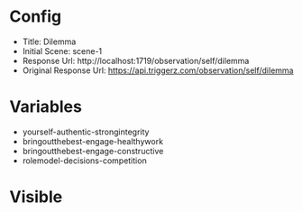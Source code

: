 # Config
 - Title: Dilemma
 - Initial Scene: scene-1
 - Response Url: http://localhost:1719/observation/self/dilemma
 - Original Response Url: https://api.triggerz.com/observation/self/dilemma
 
 
# Variables
 - yourself-authentic-strongintegrity
 - bringoutthebest-engage-healthywork
 - bringoutthebest-engage-constructive
 - rolemodel-decisions-competition

# Visible

